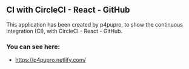 
## CI with CircleCI - React - GitHub

This application has been created by p4pupro, to show the continuous integration (CI), with CircleCI - React - GitHub.

### You can see here:
* https://p4pupro.netlify.com/



